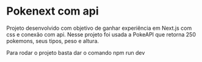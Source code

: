 # Pokenext com api

Projeto desenvolvido com objetivo de ganhar experiência em Next.js com css e conexão com api.
Nesse projeto foi usada a PokeAPI que retorna 250 pokemons, seus tipos, peso e altura.

Para rodar o projeto basta dar o comando npm run dev
